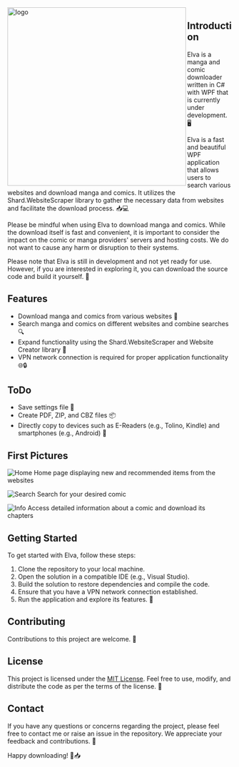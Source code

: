 ﻿<img align="left" src="https://i.imgur.com/TBfPmju.png" alt="logo" width="400"/>

## Introduction
Elva is a manga and comic downloader written in C# with WPF that is currently under development. 🖥️

Elva is a fast and beautiful WPF application that allows users to search various websites and download manga and comics. It utilizes the Shard.WebsiteScraper library to gather the necessary data from websites and facilitate the download process. 📥💻

Please be mindful when using Elva to download manga and comics. While the download itself is fast and convenient, it is important to consider the impact on the comic or manga providers' servers and hosting costs. We do not want to cause any harm or disruption to their systems.

Please note that Elva is still in development and not yet ready for use. However, if you are interested in exploring it, you can download the source code and build it yourself. 🔧

## Features

- Download manga and comics from various websites 📖
- Search manga and comics on different websites and combine searches 🔍
- Expand functionality using the Shard.WebsiteScraper and Website Creator library 🧩
- VPN network connection is required for proper application functionality 🌐🔒

## ToDo
- Save settings file 💾
- Create PDF, ZIP, and CBZ files 📦
- Directly copy to devices such as E-Readers (e.g., Tolino, Kindle) and smartphones (e.g., Android) 📱

## First Pictures

![Home](https://i.imgur.com/5I7EhSN.png)
Home page displaying new and recommended items from the websites

![Search](https://i.imgur.com/v9Vx4BN.png)
Search for your desired comic

![Info](https://i.imgur.com/isaqR8q.png)
Access detailed information about a comic and download its chapters

## Getting Started

To get started with Elva, follow these steps:

1. Clone the repository to your local machine.
2. Open the solution in a compatible IDE (e.g., Visual Studio).
3. Build the solution to restore dependencies and compile the code.
4. Ensure that you have a VPN network connection established.
5. Run the application and explore its features. 🚀

## Contributing

Contributions to this project are welcome. 👥

## License

This project is licensed under the [MIT License](https://github.com/TypNull/Elva/blob/master/LICENSE.txt). Feel free to use, modify, and distribute the code as per the terms of the license. 📜

## Contact

If you have any questions or concerns regarding the project, please feel free to contact me or raise an issue in the repository. We appreciate your feedback and contributions. 🙌

Happy downloading! 🎉📥